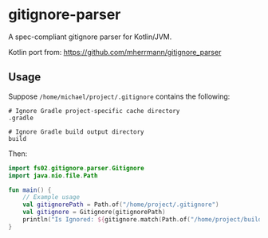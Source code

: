 # gitignore-parser

A spec-compliant gitignore parser for Kotlin/JVM.

Kotlin port from: https://github.com/mherrmann/gitignore_parser

## Usage

Suppose `/home/michael/project/.gitignore` contains the following:

```
# Ignore Gradle project-specific cache directory
.gradle

# Ignore Gradle build output directory
build
```

Then:

```kotlin
import fs02.gitignore.parser.Gitignore
import java.nio.file.Path

fun main() {
    // Example usage
    val gitignorePath = Path.of("/home/project/.gitignore")
    val gitignore = Gitignore(gitignorePath)
    println("Is Ignored: ${gitignore.match(Path.of("/home/project/build"))}")
}
```
